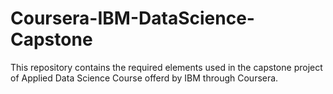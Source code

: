 # Coursera-IBM-DataScience-Capstone
This repository contains the required elements used in the capstone project of Applied Data Science Course offerd by IBM through Coursera.

